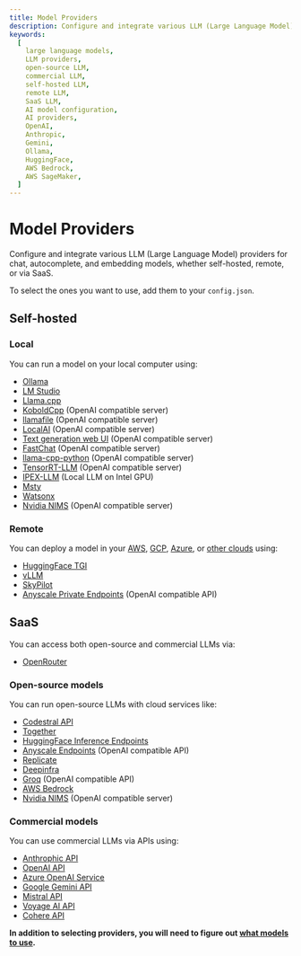 ```yaml
---
title: Model Providers
description: Configure and integrate various LLM (Large Language Model) providers for chat, autocomplete, and embedding models, whether self-hosted, remote, or via SaaS.
keywords:
  [
    large language models,
    LLM providers,
    open-source LLM,
    commercial LLM,
    self-hosted LLM,
    remote LLM,
    SaaS LLM,
    AI model configuration,
    AI providers,
    OpenAI,
    Anthropic,
    Gemini,
    Ollama,
    HuggingFace,
    AWS Bedrock,
    AWS SageMaker,
  ]
---
```


# Model Providers

Configure and integrate various LLM (Large Language Model) providers for chat, autocomplete, and embedding models, whether self-hosted, remote, or via SaaS.

To select the ones you want to use, add them to your `config.json`.

## Self-hosted

### Local

You can run a model on your local computer using:

- [Ollama](../reference/Model%20Providers/ollama.md)
- [LM Studio](../reference/Model%20Providers/lmstudio.md)
- [Llama.cpp](../reference/Model%20Providers/llamacpp.md)
- [KoboldCpp](../reference/Model%20Providers/openai.md) (OpenAI compatible server)
- [llamafile](../reference/Model%20Providers/llamafile) (OpenAI compatible server)
- [LocalAI](../reference/Model%20Providers/openai.md) (OpenAI compatible server)
- [Text generation web UI](../reference/Model%20Providers/openai.md) (OpenAI compatible server)
- [FastChat](../reference/Model%20Providers/openai.md) (OpenAI compatible server)
- [llama-cpp-python](../reference/Model%20Providers/openai.md) (OpenAI compatible server)
- [TensorRT-LLM](https://github.com/NVIDIA/trt-llm-as-openai-windows?tab=readme-ov-file#examples) (OpenAI compatible server)
- [IPEX-LLM](../reference/Model%20Providers/ipex_llm.md) (Local LLM on Intel GPU)
- [Msty](../reference/Model%20Providers/msty.md)
- [Watsonx](../reference/Model%20Providers/watsonx.md)
- [Nvidia NIMS](../reference/Model%20Providers/openai.md) (OpenAI compatible server)

### Remote

You can deploy a model in your [AWS](https://github.com/continuedev/deploy-os-code-llm#aws), [GCP](https://github.com/continuedev/deploy-os-code-llm#gcp), [Azure](https://github.com/continuedev/deploy-os-code-llm#azure), or [other clouds](https://github.com/continuedev/deploy-os-code-llm#others-2) using:

- [HuggingFace TGI](https://github.com/continuedev/deploy-os-code-llm#tgi)
- [vLLM](https://github.com/continuedev/deploy-os-code-llm#vllm)
- [SkyPilot](https://github.com/continuedev/deploy-os-code-llm#skypilot)
- [Anyscale Private Endpoints](https://github.com/continuedev/deploy-os-code-llm#anyscale-private-endpoints) (OpenAI compatible API)

## SaaS

You can access both open-source and commercial LLMs via:

- [OpenRouter](../reference/Model%20Providers/openrouter.md)

### Open-source models

You can run open-source LLMs with cloud services like:

- [Codestral API](../walkthroughs/set-up-codestral.md)
- [Together](../reference/Model%20Providers/togetherllm.md)
- [HuggingFace Inference Endpoints](../reference/Model%20Providers/huggingfaceinferenceapi.md)
- [Anyscale Endpoints](../reference/Model%20Providers/openai.md) (OpenAI compatible API)
- [Replicate](../reference/Model%20Providers/replicatellm.md)
- [Deepinfra](../reference/Model%20Providers/deepinfra.md)
- [Groq](../reference/Model%20Providers/openai.md) (OpenAI compatible API)
- [AWS Bedrock](../reference/Model%20Providers/bedrock.md)
- [Nvidia NIMS](../reference/Model%20Providers/openai.md) (OpenAI compatible server)

### Commercial models

You can use commercial LLMs via APIs using:

- [Anthrophic API](../reference/Model%20Providers/anthropicllm.md)
- [OpenAI API](../reference/Model%20Providers/openai.md)
- [Azure OpenAI Service](../reference/Model%20Providers/openai.md)
- [Google Gemini API](../reference/Model%20Providers/geminiapi.md)
- [Mistral API](../reference/Model%20Providers/mistral.md)
- [Voyage AI API](../features/codebase-embeddings.md#openai)
- [Cohere API](../reference/Model%20Providers/cohere.md)

**In addition to selecting providers, you will need to figure out [what models to use](./select-model.md).**
